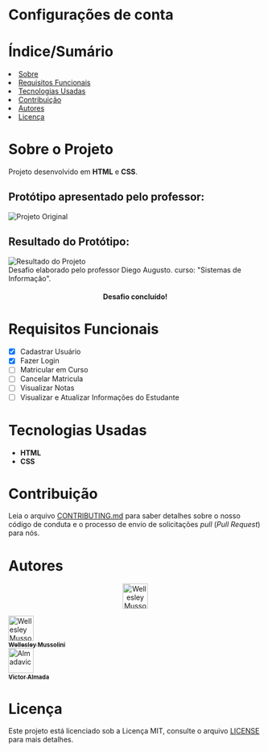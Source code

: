 # Configurações de conta

<h1>Índice/Sumário</h1>
<li><a href="#sobre-o-projeto">Sobre</a></li>
<li><a href="#requisitos-funcionais">Requisitos Funcionais</a></li>
<li><a href="#tecnologias-usadas">Tecnologias Usadas</a></li>
<li><a href="#contribuição">Contribuição</a></li>
<li><a href="#autores">Autores</a></li>
<li><a href="#licença">Licença</a></li>

<h1 dir="auto"><a aria-hidden="true" class="anchor" href="##sobre-o-projeto"><a/>Sobre o Projeto</h1>
<span>Projeto desenvolvido em <strong>HTML</strong> e <strong>CSS</strong>.</span>

<div>
    <h2>Protótipo apresentado pelo professor:</h2>
  <img src="https://uidesigndaily.fra1.digitaloceanspaces.com/uploads/1388/day_1388.png" alt="Projeto Original" />
</div>
<div>
  <h2>Resultado do Protótipo:</h2>
  <img src="https://i.ibb.co/WgcVHst/Screenshot-1.png" alt="Resultado do Projeto" />
</div>
    
<div>
  <span>Desafio elaborado pelo professor Diego Augusto.</span>
  <span>curso: "Sistemas de Informação".</span>
</div>
<h4 align="center">Desafio concluído!</h4>

<h1 dir="auto"><a aria-hidden="true" class="anchor" href="#requisitos-funcionais"><a/>Requisitos Funcionais</h1>
 
- [x] Cadastrar Usuário
- [x] Fazer Login
- [ ] Matricular em Curso
- [ ] Cancelar Matricula
- [ ] Visualizar Notas
- [ ] Visualizar e Atualizar Informações do Estudante

<h1 dir="auto"><a aria-hidden="true" class="anchor" href="#tecnologias-usadas"><a/>Tecnologias Usadas</h1>
<ul class="contains-task-list">
    <li class="task-list-item"><strong>HTML</strong></li>
    <li class="task-list-item"> <strong>CSS</strong></li>
</ul>

<h1><a href="#contribuição"></a>Contribuição</h1>

<p>Leia o arquivo <a href="/CONTRIBUTING.md">CONTRIBUTING.md</a> para saber detalhes sobre o nosso código de conduta e o processo de envio de solicitações <em>pull</em> (<em>Pull Request</em>) para nós.</p>

<h1><a href="#autores"></a>Autores</h1>

<p align="center">
<img src="https://avatars.githubusercontent.com/u/76730007?v=4" width="50" alt="Wellesley Mussolini">
</p>
    
<td align="center"><a href="https://github.com/WellesleyMussolini"><img src="https://avatars.githubusercontent.com/u/76730007?v=4" width="50" alt="Wellesley Mussolini"><br><sub><b>Wellesley Mussolini</b></sub></a><br></td>

<td align="center"><a href="https://github.com/Almadavic"><img src="https://avatars.githubusercontent.com/u/85299065?v=4" width="50" alt="Almadavic"><br><sub><b>Victor Almada</b></sub></a><br></td>

<h1><a href="#licença"></a>Licença</h1>

<p dir="auto">Este projeto está licenciado sob a Licença MIT, consulte o arquivo <a href="/LICENSE">LICENSE</a> para mais detalhes.</p>
